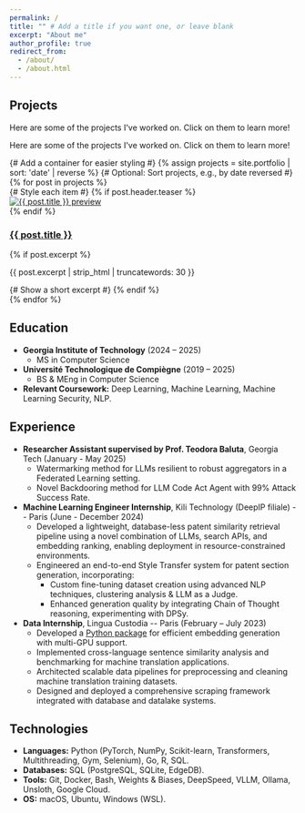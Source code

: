 ```yaml
---
permalink: /
title: "" # Add a title if you want one, or leave blank
excerpt: "About me"
author_profile: true
redirect_from:
  - /about/
  - /about.html
---
```


## Projects

Here are some of the projects I've worked on. Click on them to learn more!

Here are some of the projects I've worked on. Click on them to learn more!

<div class="portfolio-list"> {# Add a container for easier styling #}
{% assign projects = site.portfolio | sort: 'date' | reverse %} {# Optional: Sort projects, e.g., by date reversed #}
{% for post in projects %}
  <div class="portfolio-item"> {# Style each item #}
    {% if post.header.teaser %}
      <div class="portfolio-item-teaser">
        <a href="{{ post.url | relative_url }}">
          <img src="{{ post.header.teaser | relative_url }}" alt="{{ post.title }} preview">
        </a>
      </div>
    {% endif %}
    <div class="portfolio-item-content">
      <h3><a href="{{ post.url | relative_url }}">{{ post.title }}</a></h3>
      {% if post.excerpt %}
        <p>{{ post.excerpt | strip_html | truncatewords: 30 }}</p> {# Show a short excerpt #}
      {% endif %}
    </div>
  </div>
{% endfor %}
</div>
<!-- 
*   **[Advancing AI for Patent Drafting at DeepIP](/portfolio/deepip-patent-ai/)**: Enhanced patent search and generation using LLMs and embeddings during an internship.
*   **[PyTorch Deep Learning Journey](/portfolio/pytorch-journey/)**: Implemented various deep learning architectures from scratch.
*   **[LLM Ranking & Bias Analysis Framework](/portfolio/llm-ranking-framework/)**: Built a framework for evaluating LLM ranking capabilities.
*   **[ModernPatentBert](/portfolio/modernpatentbert/)**: Continued pretraining and fine-tuning of BERT for patent classification.
*   **[Building Data Pipelines at Lingua Custodia](/portfolio/lingua-custodia/)**: Developed scalable data cleaning and alignment pipelines for machine translation.
*   **[Mastering the Machine Learning Toolkit](/portfolio/ml-toolkit-exploration/)**: Explored and compared various ML algorithms (Supervised, Unsupervised, RL) using Scikit-learn, Matplotlib, and Gymnasium.
*   **[Hackathon Language Assistant](/portfolio/hackathon-language-assistant/)**: Created an on-device language assistant using a quantized LLM and knowledge graphs. -->

## Education

*   **Georgia Institute of Technology** (2024 – 2025)
    *   MS in Computer Science
*   **Université Technologique de Compiègne** (2019 – 2025)
    *   BS & MEng in Computer Science
*   **Relevant Coursework:** Deep Learning, Machine Learning, Machine Learning Security, NLP.

## Experience

*   **Researcher Assistant supervised by Prof. Teodora Baluta**, Georgia Tech (January - May 2025)
    *   Watermarking method for LLMs resilient to robust aggregators in a Federated Learning setting.
    *   Novel Backdooring method for LLM Code Act Agent with 99% Attack Success Rate.
*   **Machine Learning Engineer Internship**, Kili Technology (DeepIP filiale) -- Paris (June - December 2024)
    *   Developed a lightweight, database-less patent similarity retrieval pipeline using a novel combination of LLMs, search APIs, and embedding ranking, enabling deployment in resource-constrained environments.
    *   Engineered an end-to-end Style Transfer system for patent section generation, incorporating:
        *   Custom fine-tuning dataset creation using advanced NLP techniques, clustering analysis & LLM as a Judge.
        *   Enhanced generation quality by integrating Chain of Thought reasoning, experimenting with DPSy.
*   **Data Internship**, Lingua Custodia -- Paris (February – July 2023)
    *   Developed a [Python package](https://gitlab.com/linguacustodia/easylaser) for efficient embedding generation with multi-GPU support.
    *   Implemented cross-language sentence similarity analysis and benchmarking for machine translation applications.
    *   Architected scalable data pipelines for preprocessing and cleaning machine translation training datasets.
    *   Designed and deployed a comprehensive scraping framework integrated with database and datalake systems.

## Technologies

*   **Languages:** Python (PyTorch, NumPy, Scikit-learn, Transformers, Multithreading, Gym, Selenium), Go, R, SQL.
*   **Databases:** SQL (PostgreSQL, SQLite, EdgeDB).
*   **Tools:** Git, Docker, Bash, Weights & Biases, DeepSpeed, VLLM, Ollama, Unsloth, Google Cloud.
*   **OS:** macOS, Ubuntu, Windows (WSL).